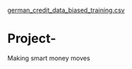 [german_credit_data_biased_training.csv](https://github.com/user-attachments/files/20264181/german_credit_data_biased_training.csv)
# Project-
Making smart money moves
